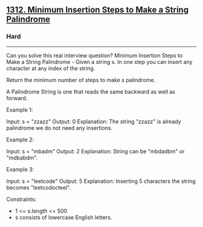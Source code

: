 <h2><a href="https://leetcode.com/problems/minimum-insertion-steps-to-make-a-string-palindrome/">1312. Minimum Insertion Steps to Make a String Palindrome</a></h2><h3>Hard</h3><hr>Can you solve this real interview question? Minimum Insertion Steps to Make a String Palindrome - Given a string s. In one step you can insert any character at any index of the string.

Return the minimum number of steps to make s palindrome.

A Palindrome String is one that reads the same backward as well as forward.

Example 1:

Input: s = "zzazz"
Output: 0
Explanation: The string "zzazz" is already palindrome we do not need any insertions.

Example 2:

Input: s = "mbadm"
Output: 2
Explanation: String can be "mbdadbm" or "mdbabdm".

Example 3:

Input: s = "leetcode"
Output: 5
Explanation: Inserting 5 characters the string becomes "leetcodocteel".

Constraints:

- 1 <= s.length <= 500
- s consists of lowercase English letters.
